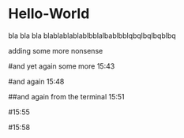# Hello-World

bla bla bla blablablablablbblalbablbblqbqlbqlbqblbq

adding some more nonsense 


#and yet again some more 15:43


#and again 15:48


##and again from the terminal 15:51



#15:55


#15:58

